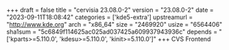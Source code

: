 +++
draft = false
title = "cervisia 23.08.0-2"
version = "23.08.0-2"
date = "2023-09-11T18:08:42"
categories = ['kde5-extra']
upstreamurl = "http://www.kde.org"
arch = "x86_64"
size = "2469920"
usize = "6564406"
sha1sum = "5c6849f114625ac025ad037425a609937943936c"
depends = "['kparts>=5.110.0', 'kdesu>=5.110.0', 'kinit>=5.110.0']"
+++
CVS Frontend